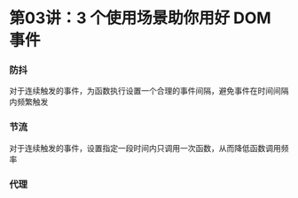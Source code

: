 # 第03讲：3 个使用场景助你用好 DOM 事件

### 防抖

对于连续触发的事件，为函数执行设置一个合理的事件间隔，避免事件在时间间隔内频繁触发




### 节流

对于连续触发的事件，设置指定一段时间内只调用一次函数，从而降低函数调用频率




### 代理

